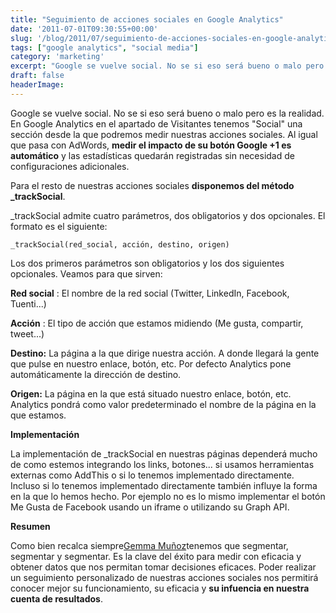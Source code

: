 ```yaml
---
title: "Seguimiento de acciones sociales en Google Analytics"
date: '2011-07-01T09:30:55+00:00'
slug: '/blog/2011/07/seguimiento-de-acciones-sociales-en-google-analytics'
tags: ["google analytics", "social media"]
category: 'marketing'
excerpt: "Google se vuelve social. No se si eso será bueno o malo pero es la realidad. En Google Analytics en el apartado de Visitantes tenemos Social una sección desde la que podremos medir nuestras acciones ..."
draft: false
headerImage:
---
```

Google se vuelve social. No se si eso será bueno o malo pero es la realidad. En Google Analytics en el apartado de Visitantes tenemos "Social" una sección desde la que podremos medir nuestras acciones sociales. Al igual que pasa con AdWords, **medir el impacto de su botón Google +1 es automático** y las estadísticas quedarán registradas sin necesidad de configuraciones adicionales.

Para el resto de nuestras acciones sociales **disponemos del método \_trackSocial**.

\_trackSocial admite cuatro parámetros, dos obligatorios y dos opcionales. El formato es el siguiente:

`_trackSocial(red_social, acción, destino, origen)`

Los dos primeros parámetros son obligatorios y los dos siguientes opcionales. Veamos para que sirven:

**Red social** : El nombre de la red social (Twitter, LinkedIn, Facebook, Tuenti...)

**Acción** : El tipo de acción que estamos midiendo (Me gusta, compartir, tweet...)

**Destino:** La página a la que dirige nuestra acción. A donde llegará la gente que pulse en nuestro enlace, botón, etc. Por defecto Analytics pone automáticamente la dirección de destino.

**Origen:** La página en la que está situado nuestro enlace, botón, etc. Analytics pondrá como valor predeterminado el nombre de la página en la que estamos.

**Implementación**

La implementación de \_trackSocial en nuestras páginas dependerá mucho de como estemos integrando los links, botones... si usamos herramientas externas como AddThis o si lo tenemos implementado directamente. Incluso si lo tenemos implementado directamente también influye la forma en la que lo hemos hecho. Por ejemplo no es lo mismo implementar el botón Me Gusta de Facebook usando un iframe o utilizando su Graph API.

**Resumen**

Como bien recalca siempre[Gemma Muñoz](http://static.squarespace.com/static/5303797ae4b0c6ad9e43f072/5303ce80e4b0400995a883d6/5303cf35e4b0400995a88b0c/1392758581676/?format=original "Experta en analítica web")tenemos que segmentar, segmentar y segmentar. Es la clave del éxito para medir con eficacia y obtener datos que nos permitan tomar decisiones eficaces. Poder realizar un seguimiento personalizado de nuestras acciones sociales nos permitirá conocer mejor su funcionamiento, su eficacia y **su infuencia en nuestra cuenta de resultados**.
